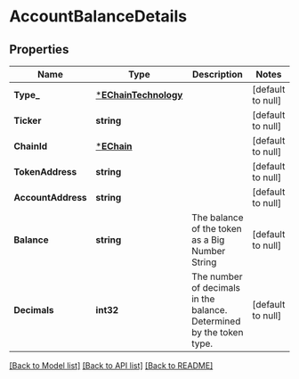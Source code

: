 # AccountBalanceDetails

## Properties
Name | Type | Description | Notes
------------ | ------------- | ------------- | -------------
**Type_** | [***EChainTechnology**](EChainTechnology.md) |  | [default to null]
**Ticker** | **string** |  | [default to null]
**ChainId** | [***EChain**](EChain.md) |  | [default to null]
**TokenAddress** | **string** |  | [default to null]
**AccountAddress** | **string** |  | [default to null]
**Balance** | **string** | The balance of the token as a Big Number String | [default to null]
**Decimals** | **int32** | The number of decimals in the balance. Determined by the token type. | [default to null]

[[Back to Model list]](../README.md#documentation-for-models) [[Back to API list]](../README.md#documentation-for-api-endpoints) [[Back to README]](../README.md)

